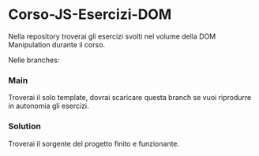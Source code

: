 # Corso-JS-Esercizi-DOM

Nella repository troverai gli esercizi svolti nel volume della DOM Manipulation durante il corso.

Nelle branches:

### Main

Troverai il solo template, dovrai scaricare questa branch se vuoi riprodurre in autonomia gli esercizi.

### Solution

Troverai il sorgente del progetto finito e funzionante.
